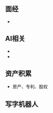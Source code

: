 ## 面经
- [](https://www.infoq.cn/article/gkUZZ_qQ6gCuoqpSAcw3)
## AI相关
- [](https://www.infoq.cn/article/YGy9JkRvyD-BIOdcKzRa)
- [](https://www.infoq.cn/article/UB7YFmdUoNO*MeDHomho)
## 资产积累
- 房产、专利、股权
## 写字机器人

